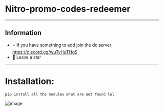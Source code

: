 # Nitro-promo-codes-redeemer
-----
## Information
- ⭐ If you have something to add join the dc server https://discord.gg/wuTvHuTHgS
- 🎈 Leave a star 
-----

# Installation:
```
pip install all the modules what are not found lol 
```


![image](https://user-images.githubusercontent.com/90693180/182924809-bdb4b165-2257-4a63-b788-d15dc3c70281.png)


